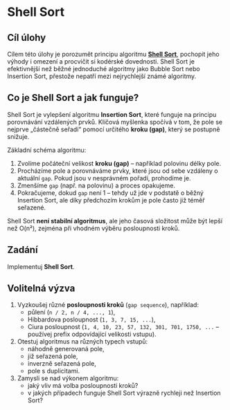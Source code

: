﻿# Shell Sort

## Cíl úlohy
Cílem této úlohy je porozumět principu algoritmu [**Shell Sort**](https://cs.wikipedia.org/wiki/Shellovo_%C5%99azen%C3%AD), pochopit jeho výhody i omezení a procvičit si kodérské dovednosti. Shell Sort je efektivnější než běžné jednoduché algoritmy jako Bubble Sort nebo Insertion Sort, přestože nepatří mezi nejrychlejší známé algoritmy.

## Co je Shell Sort a jak funguje?

Shell Sort je vylepšení algoritmu **Insertion Sort**, které funguje na principu porovnávání vzdálených prvků. Klíčová myšlenka spočívá v tom, že pole se nejprve „částečně seřadí“ pomocí určitého **kroku (gap)**, který se postupně snižuje.

Základní schéma algoritmu:

1. Zvolíme počáteční velikost **kroku (gap)** – například polovinu délky pole.
2. Procházíme pole a porovnáváme prvky, které jsou od sebe vzdáleny o aktuální `gap`. Pokud jsou v nesprávném pořadí, prohodíme je.
3. Zmenšíme `gap` (např. na polovinu) a proces opakujeme.
4. Pokračujeme, dokud `gap` není 1 – tehdy už jde v podstatě o běžný Insertion Sort, ale díky předchozím krokům je pole často již téměř seřazené.

Shell Sort **není stabilní algoritmus**, ale jeho časová složitost může být lepší než O(n²), zejména při vhodném výběru posloupnosti kroků.

## Zadání

Implementuj **Shell Sort**.

## Volitelná výzva

1. Vyzkoušej různé **posloupnosti kroků** (`gap sequence`), například:
   - půlení (`n / 2, n / 4, ..., 1`),
   - Hibbardova posloupnost (`1, 3, 7, 15, ...`),
   - Ciura posloupnost (`1, 4, 10, 23, 57, 132, 301, 701, 1750, ...` – používej prefix odpovídající velikosti vstupu).
1. Otestuj algoritmus na různých typech vstupů:
   - náhodně generovaná pole,
   - již seřazená pole,
   - inverzně seřazená pole,
   - pole s duplicitami.
4. Zamysli se nad výkonem algoritmu:
   - jaký vliv má volba posloupnosti kroků?
   - v jakých případech funguje Shell Sort výrazně rychleji než Insertion Sort?